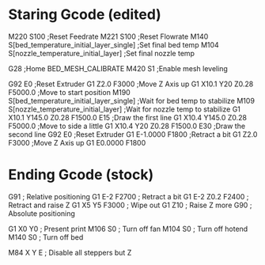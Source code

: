 # Staring Gcode (edited)
M220 S100 ;Reset Feedrate
M221 S100 ;Reset Flowrate
M140 S[bed_temperature_initial_layer_single] ;Set final bed temp
M104 S[nozzle_temperature_initial_layer] ;Set final nozzle temp

G28 ;Home
BED_MESH_CALIBRATE 
M420 S1 ;Enable mesh leveling

G92 E0 ;Reset Extruder
G1 Z2.0 F3000 ;Move Z Axis up
G1 X10.1 Y20 Z0.28 F5000.0 ;Move to start position
M190 S[bed_temperature_initial_layer_single] ;Wait for bed temp to stabilize
M109 S[nozzle_temperature_initial_layer] ;Wait for nozzle temp to stabilize
G1 X10.1 Y145.0 Z0.28 F1500.0 E15 ;Draw the first line
G1 X10.4 Y145.0 Z0.28 F5000.0 ;Move to side a little
G1 X10.4 Y20 Z0.28 F1500.0 E30 ;Draw the second line
G92 E0  ;Reset Extruder
G1 E-1.0000 F1800 ;Retract a bit
G1 Z2.0 F3000 ;Move Z Axis up
G1 E0.0000 F1800
# Ending Gcode (stock)
G91                            ; Relative positioning
G1 E-2 F2700                   ; Retract a bit
G1 E-2 Z0.2 F2400              ; Retract and raise Z
G1 X5 Y5 F3000                 ; Wipe out
G1 Z10                         ; Raise Z more
G90                            ; Absolute positioning

G1 X0 Y0                       ; Present print
M106 S0                        ; Turn off fan
M104 S0                        ; Turn off hotend
M140 S0                        ; Turn off bed

M84 X Y E                      ; Disable all steppers but Z
